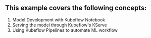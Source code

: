 ## This example covers the following concepts:

1. Model Development with Kubeflow Notebook
2. Serving the model through Kubeflow's KServe
3. Using Kubeflow Pipelines to automate ML workflow